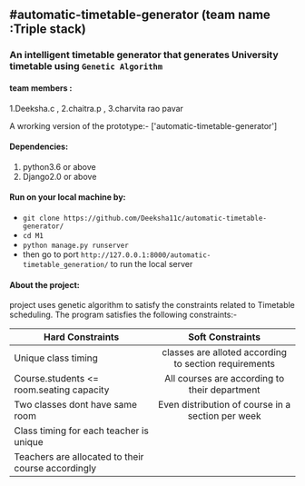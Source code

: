 #automatic-timetable-generator (team name :Triple stack)
----------------------------------------------------------------------------------------------------------------------------
### An intelligent timetable generator that generates University timetable using `Genetic Algorithm`

#### team members :
1.Deeksha.c ,
2.chaitra.p ,
3.charvita rao pavar

  A wrorking version of the prototype:- ['automatic-timetable-generator'] 
 #### Dependencies:
 1. python3.6 or above
 2. Django2.0 or above
 
#### Run on your local machine by:
* `git clone https://github.com/Deeksha11c/automatic-timetable-generator/`
* `cd M1`
* `python manage.py runserver`
* then go to port `http://127.0.0.1:8000/automatic-timetable_generation/` to run the local server

#### About the project:
project uses genetic algorithm to satisfy the constraints related to Timetable scheduling. The program satisfies the following constraints:- 

| Hard Constraints                                  | Soft Constraints                                     |
| --------------------------------------------------|:----------------------------------------------------:|
| Unique class timing                               | classes are alloted according to section requirements|
| Course.students <= room.seating capacity          | All courses are according to their department        |
| Two classes dont have same room                   | Even distribution of course in a section per week    |
| Class timing for each teacher is unique           |
| Teachers are allocated to their course accordingly|



